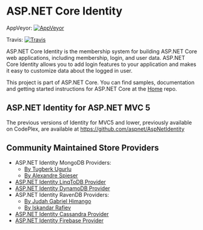 ASP.NET Core Identity
===

AppVeyor: [![AppVeyor](https://ci.appveyor.com/api/projects/status/vf79kttspnblh2hx/branch/dev?svg=true)](https://ci.appveyor.com/project/aspnetci/Identity/branch/dev)

Travis:   [![Travis](https://travis-ci.org/aspnet/Identity.svg?branch=dev)](https://travis-ci.org/aspnet/Identity)

ASP.NET Core Identity is the membership system for building ASP.NET Core web applications, including membership, login, and user data. ASP.NET Core Identity allows you to add login features to your application and makes it easy to customize data about the logged in user.

This project is part of ASP.NET Core. You can find samples, documentation and getting started instructions for ASP.NET Core at the [Home](https://github.com/aspnet/home) repo.

## ASP.NET Identity for ASP.NET MVC 5

The previous versions of Identity for MVC5 and lower, previously available on CodePlex, are available at https://github.com/aspnet/AspNetIdentity

## Community Maintained Store Providers
 - ASP.NET Identity MongoDB Providers:
    - [By Tugberk Ugurlu](https://github.com/tugberkugurlu/AspNetCore.Identity.MongoDB)
    - [By Alexandre Spieser](https://github.com/alexandre-spieser/AspNetCore.Identity.MongoDbCore)
 - [ASP.NET Identity LinqToDB Provider](https://github.com/ili/LinqToDB.Identity)
 - [ASP.NET Identity DynamoDB Provider](https://github.com/miltador/AspNetCore.Identity.DynamoDB)
 - ASP.NET Identity RavenDB Providers:
    - [By Judah Gabriel Himango](https://github.com/JudahGabriel/RavenDB.Identity)
    - [By Iskandar Rafiev](https://github.com/maqduni/AspNetCore.Identity.RavenDB)
 - [ASP.NET Identity Cassandra Provider](https://github.com/lkubis/AspNetCore.Identity.Cassandra)
 - [ASP.NET Identity Firebase Provider](https://github.com/aguacongas/Identity.Firebase)
